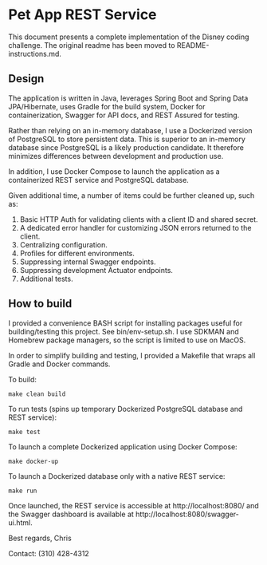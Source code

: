 # Pet App REST Service

This document presents a complete implementation of the Disney coding challenge. The original readme has been moved to README-instructions.md.

## Design

The application is written in Java, leverages Spring Boot and Spring Data JPA/Hibernate, uses Gradle for the build system, Docker for containerization, Swagger for API docs, and REST Assured for testing. 

Rather than relying on an in-memory database, I use a Dockerized version of PostgreSQL to store persistent data. This is superior to an in-memory database since PostgreSQL is a likely production candidate. It therefore minimizes differences between development and production use. 

In addition, I use Docker Compose to launch the application as a containerized REST service and PostgreSQL database.

Given additional time, a number of items could be further cleaned up, such as: 
1. Basic HTTP Auth for validating clients with a client ID and shared secret. 
2. A dedicated error handler for customizing JSON errors returned to the client. 
3. Centralizing configuration. 
4. Profiles for different environments. 
5. Suppressing internal Swagger endpoints. 
6. Suppressing development Actuator endpoints. 
7. Additional tests.

## How to build

I provided a convenience BASH script for installing packages useful for building/testing this project. See bin/env-setup.sh. I use SDKMAN and Homebrew package managers, so the script is limited to use on MacOS.

In order to simplify building and testing, I provided a Makefile that wraps all Gradle and Docker commands. 

To build: 

```
make clean build
```

To run tests (spins up temporary Dockerized PostgreSQL database and REST service):

```
make test
```

To launch a complete Dockerized application using Docker Compose:

```
make docker-up
```

To launch a Dockerized database only with a native REST service:

```
make run
```

Once launched, the REST service is accessible at http://localhost:8080/ and the Swagger dashboard is available at http://localhost:8080/swagger-ui.html. 


Best regards, Chris
<p>Contact: (310) 428-4312